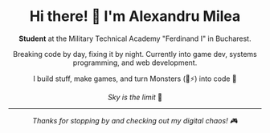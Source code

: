 <div align="center">

# Hi there! 👋 I'm Alexandru Milea

**Student** at the Military Technical Academy "Ferdinand I" in Bucharest.

Breaking code by day, fixing it by night. Currently into game dev, systems programming, and web development.

I build stuff, make games, and turn Monsters (🥤⚡) into code 👻

*Sky is the limit* 🚀

---
*Thanks for stopping by and checking out my digital chaos! 🎮*
</div>
